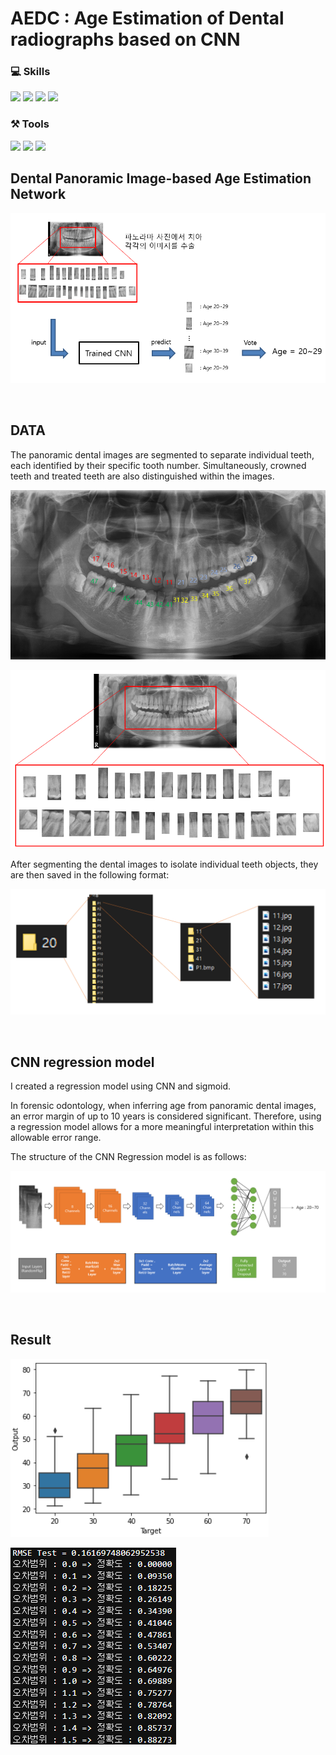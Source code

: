 # AEDC : Age Estimation of Dental radiographs based on CNN

### 💻 Skills
<span>
<img src="https://img.shields.io/badge/Python-3776AB?style=flat-square&logo=python&logoColor=white"/>
<img src="https://img.shields.io/badge/Tensorflow-FF6F00?style=flat-square&logo=Tensorflow&logoColor=white"/>
<img src="https://img.shields.io/badge/Opencv-5C3EE8?style=flat-square&logo=opencv&logoColor=white"/>
<img src="https://img.shields.io/badge/Sklearn-F7931E?style=flat-square&logo=scikitlearn&logoColor=white"/>
</span>

### ⚒️ Tools
<span>
<img src="https://img.shields.io/badge/VScode-007ACC?style=flat-square&logo=visualstudiocode&logoColor=white"/>  
<img src="https://img.shields.io/badge/Jupyter-F37626?style=flat-square&logo=jupyter&logoColor=white"/>  
<img src="https://img.shields.io/badge/Anaconda-44A833?style=flat-square&logo=Anaconda&logoColor=white"/>
</span>

<br/>

## Dental Panoramic Image-based Age Estimation Network



![Untitled](./README/Untitled.png)

<br/>

## DATA


The panoramic dental images are segmented to separate individual teeth, each identified by their specific tooth number. Simultaneously, crowned teeth and treated teeth are also distinguished within the images.

![Untitled](./README/Untitled%201.png)

![Untitled](./README/Untitled%202.png)

After segmenting the dental images to isolate individual teeth objects, they are then saved in the following format:

![Untitled](./README/Untitled%203.png)

<br/>

## CNN regression model 


I created a regression model using CNN and sigmoid. 

In forensic odontology, when inferring age from panoramic dental images, an error margin of up to 10 years is considered significant. Therefore, using a regression model allows for a more meaningful interpretation within this allowable error range.

The structure of the CNN Regression model is as follows:



![Untitled](./README/Untitled%2012.png)


<br/>

## Result

![Untitled](./README/Untitled%2017.png)

![Untitled](./README/Untitled%2018.png)